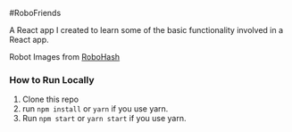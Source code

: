 #RoboFriends

A React app I created to learn some of the basic functionality involved in a React app.

Robot Images from [RoboHash](https://robohash.org)

### How to Run Locally
1. Clone this repo
2. run ```npm install``` or ```yarn``` if you use yarn.
3. Run ```npm start``` or ```yarn start``` if you use yarn.